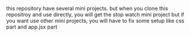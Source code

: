 this repository have several mini projects. but when you clone this repositroy and use directly, you will get the stop watch mini project
but if you want use other mini projects, you will have to fix some setup like css part and app.jsx part
